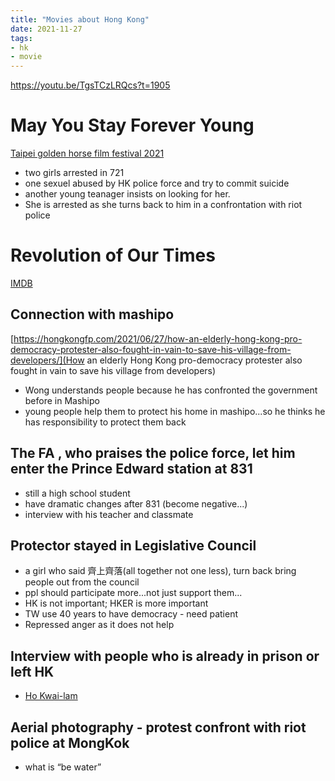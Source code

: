 ```yaml
---
title: "Movies about Hong Kong"
date: 2021-11-27
tags: 
- hk
- movie
---
```


https://youtu.be/TgsTCzLRQcs?t=1905

# May You Stay Forever Young

[Taipei golden horse film festival 2021](https://www.goldenhorse.org.tw/film/programme/films/detail/3117)

* two girls arrested in 721
* one sexuel abused by HK police force and try to commit suicide
* another young teanager insists on looking for her. 
* She is arrested as she turns back to him in a confrontation with riot police

# Revolution of Our Times

[IMDB](https://www.imdb.com/title/tt15049118/)

## Connection with mashipo

[https://hongkongfp.com/2021/06/27/how-an-elderly-hong-kong-pro-democracy-protester-also-fought-in-vain-to-save-his-village-from-developers/](How an elderly Hong Kong pro-democracy protester also fought in vain to save his village from developers)

* Wong understands people because he has confronted the government before in Mashipo
* young people help them to protect his home in mashipo...so he thinks he has responsibility to protect them back

## The FA , who praises the police force, let him enter the Prince Edward station at 831

* still a high school student
* have dramatic changes after 831 (become negative...)
* interview with his teacher and classmate

## Protector stayed in Legislative Council

* a girl who said 齊上齊落(all together not one less), turn back bring people out from the council 
* ppl should participate more...not just support them...
* HK is not important; HKER is more important
* TW use 40 years to have democracy - need patient
* Repressed anger as it does not help

## Interview with people who is already in prison or left HK

* [Ho Kwai-lam](https://twitter.com/kwailamho)

## Aerial photography - protest confront with riot police at MongKok 

* what is “be water”
